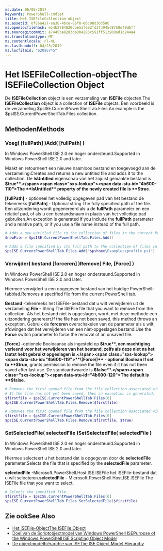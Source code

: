 ```yaml
---
ms.date: 06/05/2017
keywords: PowerShell-cmdlet
title: Het ISEFileCollection-object
ms.assetid: 0f86a427-ea38-4bce-85f8-06c98d30d508
ms.openlocfilehash: eb4b2784820cbe51f662fd2fd945d8760ef9dbff
ms.sourcegitcommit: e7445ba8203da304286c591ff513900ad1c244a4
ms.translationtype: MT
ms.contentlocale: nl-NL
ms.lasthandoff: 04/23/2019
ms.locfileid: "62086745"
---
```

# <a name="the-isefilecollection-object"></a><span data-ttu-id="4b600-103">Het ISEFileCollection-object</span><span class="sxs-lookup"><span data-stu-id="4b600-103">The ISEFileCollection Object</span></span>

<span data-ttu-id="4b600-104">De **ISEFileCollection** object is een verzameling van **ISEFile** objecten.</span><span class="sxs-lookup"><span data-stu-id="4b600-104">The **ISEFileCollection** object is a collection of **ISEFile** objects.</span></span> <span data-ttu-id="4b600-105">Een voorbeeld is de verzameling $psISE.CurrentPowerShellTab.Files.</span><span class="sxs-lookup"><span data-stu-id="4b600-105">An example is the $psISE.CurrentPowerShellTab.Files collection.</span></span>

## <a name="methods"></a><span data-ttu-id="4b600-106">Methoden</span><span class="sxs-lookup"><span data-stu-id="4b600-106">Methods</span></span>

### <a name="add-fullpath-"></a><span data-ttu-id="4b600-107">Voeg\( \[fullPath\] \)</span><span class="sxs-lookup"><span data-stu-id="4b600-107">Add\( \[fullPath\] \)</span></span>

<span data-ttu-id="4b600-108">In Windows PowerShell ISE 2.0 en hoger ondersteund.</span><span class="sxs-lookup"><span data-stu-id="4b600-108">Supported in Windows PowerShell ISE 2.0 and later.</span></span>

<span data-ttu-id="4b600-109">Maakt en retourneert een nieuwe naamloos bestand en toegevoegd aan de verzameling.</span><span class="sxs-lookup"><span data-stu-id="4b600-109">Creates and returns a new untitled file and adds it to the collection.</span></span> <span data-ttu-id="4b600-110">De **IsUntitled** eigenschap van het zojuist gemaakte bestand is **$true**.</span><span class="sxs-lookup"><span data-stu-id="4b600-110">The **IsUntitled** property of the newly created file is **$true**.</span></span>

<span data-ttu-id="4b600-111">**\[fullPath\]**  - optioneel het volledig opgegeven pad van het bestand de tekenreeks.</span><span class="sxs-lookup"><span data-stu-id="4b600-111">**\[fullPath\]** - Optional string The fully specified path of the file.</span></span> <span data-ttu-id="4b600-112">Een uitzondering wordt gegenereerd als u de **fullPath** parameter en een relatief pad, of als u een bestandsnaam in plaats van het volledige pad gebruiken.</span><span class="sxs-lookup"><span data-stu-id="4b600-112">An exception is generated if you include the **fullPath** parameter and a relative path, or if you use a file name instead of the full path.</span></span>

```powershell
# Adds a new untitled file to the collection of files in the current PowerShell tab.
$newFile = $psISE.CurrentPowerShellTab.Files.Add()

# Adds a file specified by its full path to the collection of files in the current PowerShell tab.
$psISE.CurrentPowerShellTab.Files.Add("$pshome\Examples\profile.ps1")
```

### <a name="remove-file-force-"></a><span data-ttu-id="4b600-113">Verwijder\( bestand \[forceren\] \)</span><span class="sxs-lookup"><span data-stu-id="4b600-113">Remove\( File, \[Force\] \)</span></span>

<span data-ttu-id="4b600-114">In Windows PowerShell ISE 2.0 en hoger ondersteund.</span><span class="sxs-lookup"><span data-stu-id="4b600-114">Supported in Windows PowerShell ISE 2.0 and later.</span></span>

<span data-ttu-id="4b600-115">Hiermee verwijdert u een opgegeven bestand van het huidige PowerShell-tabblad.</span><span class="sxs-lookup"><span data-stu-id="4b600-115">Removes a specified file from the current PowerShell tab.</span></span>

<span data-ttu-id="4b600-116">**Bestand** -tekenreeks het ISEFile-bestand dat u wilt verwijderen uit de verzameling.</span><span class="sxs-lookup"><span data-stu-id="4b600-116">**File** - String The ISEFile file that you want to remove from the collection.</span></span> <span data-ttu-id="4b600-117">Als het bestand niet is opgeslagen, wordt met deze methode een uitzondering genereert.</span><span class="sxs-lookup"><span data-stu-id="4b600-117">If the file has not been saved, this method throws an exception.</span></span> <span data-ttu-id="4b600-118">Gebruik de **forceren** overschakelen van de parameter als u wilt afdwingen dat het verwijderen van een niet-opgeslagen bestand.</span><span class="sxs-lookup"><span data-stu-id="4b600-118">Use the **Force** switch parameter to force the removal of an unsaved file.</span></span>

<span data-ttu-id="4b600-119">**\[Force\]**  -optionele Booleaanse als ingesteld op **$true**, een machtiging verleend voor het verwijderen van het bestand, zelfs als deze niet na het laatst hebt gebruikt opgeslagen is.</span><span class="sxs-lookup"><span data-stu-id="4b600-119">**\[Force\]** - optional Boolean If set to **$true**, grants permission to remove the file even if it has not been saved after last use.</span></span> <span data-ttu-id="4b600-120">De standaardwaarde is **$false**.</span><span class="sxs-lookup"><span data-stu-id="4b600-120">The default is **$false**.</span></span>

```powershell
# Removes the first opened file from the file collection associated with the current PowerShell tab.
# If the file has not yet been saved, then an exception is generated.
$firstfile = $psISE.CurrentPowerShellTab.Files[0]
$psISE.CurrentPowerShellTab.Files.Remove($firstfile)

# Removes the first opened file from the file collection associated with the current PowerShell tab, even if it has not been saved.
$firstfile = $psISE.CurrentPowerShellTab.Files[0]
$psISE.CurrentPowerShellTab.Files.Remove($firstfile, $true)
```

### <a name="setselectedfile-selectedfile-"></a><span data-ttu-id="4b600-121">SetSelectedFile\( selectedFile \)</span><span class="sxs-lookup"><span data-stu-id="4b600-121">SetSelectedFile\( selectedFile \)</span></span>

<span data-ttu-id="4b600-122">In Windows PowerShell ISE 2.0 en hoger ondersteund.</span><span class="sxs-lookup"><span data-stu-id="4b600-122">Supported in Windows PowerShell ISE 2.0 and later.</span></span>

<span data-ttu-id="4b600-123">Hiermee selecteert u het bestand dat is opgegeven door de **selectedFile** parameter.</span><span class="sxs-lookup"><span data-stu-id="4b600-123">Selects the file that is specified by the **selectedFile** parameter.</span></span>

<span data-ttu-id="4b600-124">**selectedFile** -Microsoft.PowerShell.Host.ISE.ISEFile het ISEFile-bestand dat u wilt selecteren.</span><span class="sxs-lookup"><span data-stu-id="4b600-124">**selectedFile** - Microsoft.PowerShell.Host.ISE.ISEFile The ISEFile file that you want to select.</span></span>

```powershell
# Selects the specified file.
$firstfile = $psISE.CurrentPowerShellTab.Files[0]
$psISE.CurrentPowerShellTab.Files.SetSelectedFile($firstfile)
```

## <a name="see-also"></a><span data-ttu-id="4b600-125">Zie ook</span><span class="sxs-lookup"><span data-stu-id="4b600-125">See Also</span></span>

- [<span data-ttu-id="4b600-126">Het ISEFile-Object</span><span class="sxs-lookup"><span data-stu-id="4b600-126">The ISEFile Object</span></span>](The-ISEFile-Object.md)
- [<span data-ttu-id="4b600-127">Doel van de Scriptobjectmodel van Windows PowerShell ISE</span><span class="sxs-lookup"><span data-stu-id="4b600-127">Purpose of the Windows PowerShell ISE Scripting Object Model</span></span>](Purpose-of-the-Windows-PowerShell-ISE-Scripting-Object-Model.md)
- [<span data-ttu-id="4b600-128">De objectmodelhiërarchie van ISE</span><span class="sxs-lookup"><span data-stu-id="4b600-128">The ISE Object Model Hierarchy</span></span>](The-ISE-Object-Model-Hierarchy.md)